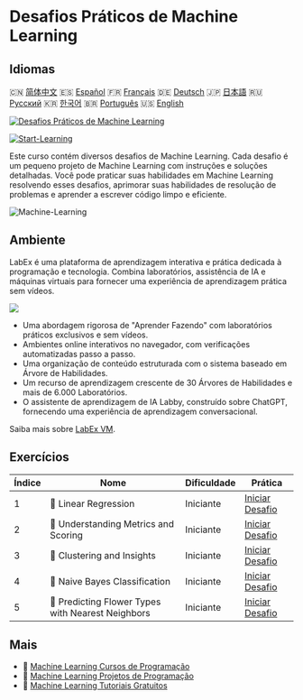 # Desafios Práticos de Machine Learning

## Idiomas

🇨🇳 [简体中文](README_zh.md) 🇪🇸 [Español](README_es.md) 🇫🇷 [Français](README_fr.md) 🇩🇪 [Deutsch](README_de.md) 🇯🇵 [日本語](README_ja.md) 🇷🇺 [Русский](README_ru.md) 🇰🇷 [한국어](README_ko.md) 🇧🇷 [Português](README_pt.md) 🇺🇸 [English](README.md) 

[![Desafios Práticos de Machine Learning](https://cover-creator.labex.io/ml-practice-challenges.png?lang=pt)](https://labex.io/pt/courses/ml-practice-challenges)

[![Start-Learning](https://img.shields.io/badge/Start-Learning-whitesmoke?style=for-the-badge)](https://labex.io/pt/courses/ml-practice-challenges)

Este curso contém diversos desafios de Machine Learning. Cada desafio é um pequeno projeto de Machine Learning com instruções e soluções detalhadas. Você pode praticar suas habilidades em Machine Learning resolvendo esses desafios, aprimorar suas habilidades de resolução de problemas e aprender a escrever código limpo e eficiente.

![Machine-Learning](https://img.shields.io/badge/Machine-Learning-whitesmoke?style=for-the-badge&logo=machine-learning)


## Ambiente

LabEx é uma plataforma de aprendizagem interativa e prática dedicada à programação e tecnologia. Combina laboratórios, assistência de IA e máquinas virtuais para fornecer uma experiência de aprendizagem prática sem vídeos.

![](https://tutorial-screenshot.getvm.io/images/vm-1725247253.png)

- Uma abordagem rigorosa de "Aprender Fazendo" com laboratórios práticos exclusivos e sem vídeos.
- Ambientes online interativos no navegador, com verificações automatizadas passo a passo.
- Uma organização de conteúdo estruturada com o sistema baseado em Árvore de Habilidades.
- Um recurso de aprendizagem crescente de 30 Árvores de Habilidades e mais de 6.000 Laboratórios.
- O assistente de aprendizagem de IA Labby, construído sobre ChatGPT, fornecendo uma experiência de aprendizagem conversacional.

Saiba mais sobre [LabEx VM](https://support.labex.io/using-labex/virtual-machine).

## Exercícios

|   Índice | Nome                                              | Dificuldade   | Prática                                                                                                                              |
|----------|---------------------------------------------------|---------------|--------------------------------------------------------------------------------------------------------------------------------------|
|        1 | 🎯 Linear Regression                              | Iniciante     | <a target='_blank' href='https://labex.io/pt/labs/python-linear-regression-185171'>Iniciar Desafio</a>                               |
|        2 | 🎯 Understanding Metrics and Scoring              | Iniciante     | <a target='_blank' href='https://labex.io/pt/labs/python-understanding-metrics-and-scoring-185172'>Iniciar Desafio</a>               |
|        3 | 🎯 Clustering and Insights                        | Iniciante     | <a target='_blank' href='https://labex.io/pt/labs/python-clustering-and-insights-198286'>Iniciar Desafio</a>                         |
|        4 | 🎯 Naive Bayes Classification                     | Iniciante     | <a target='_blank' href='https://labex.io/pt/labs/python-naive-bayes-classification-250427'>Iniciar Desafio</a>                      |
|        5 | 🎯 Predicting Flower Types with Nearest Neighbors | Iniciante     | <a target='_blank' href='https://labex.io/pt/labs/sklearn-predicting-flower-types-with-nearest-neighbors-256147'>Iniciar Desafio</a> |

## Mais

- 🔗 [Machine Learning Cursos de Programação](https://github.com/labex-labs/awesome-programming-courses)
- 🔗 [Machine Learning Projetos de Programação](https://github.com/labex-labs/awesome-programming-projects)
- 🔗 [Machine Learning Tutoriais Gratuitos](https://github.com/labex-labs/ml-free-tutorials)

